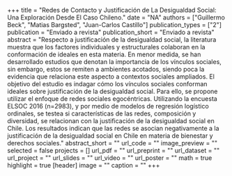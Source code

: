 +++
title = "Redes de Contacto y Justificación de La Desigualdad Social: Una Exploración Desde El Caso Chileno."
date = "NA"
authors = ["Guillermo Beck", "Matias Bargsted", "Juan-Carlos Castillo"]
publication_types = ["2"]
publication = "Enviado a revista"
publication_short = "Enviado a revista"
abstract = "Respecto a justificación de la desigualdad social, la literatura muestra que los factores individuales y estructurales colaboran en la conformación de ideales en esta materia. En menor medida, se han desarrollado estudios que denotan la importancia de los vínculos sociales, sin embargo, estos se remiten a ambientes acotados, siendo poca la evidencia que relaciona este aspecto a contextos sociales ampliados. El objetivo del estudio es indagar cómo los vínculos sociales conforman ideales sobre justificación de la desigualdad social. Para ello, se propone utilizar el enfoque de redes sociales egocéntricas. Utilizando la encuesta ELSOC 2016 (n=2983), y por medio de modelos de regresión logístico ordinales, se testea si características de las redes, composición y diversidad, se relacionan con la justificación de la desigualdad social en Chile. Los resultados indican que las redes se asocian negativamente a la justificación de la desigualdad social en Chile en materia de bienestar y derechos sociales."
abstract_short = ""
url_code = ""
image_preview = ""
selected = false
projects = []
url_pdf = ""
url_preprint = ""
url_dataset = ""
url_project = ""
url_slides = ""
url_video = ""
url_poster = ""
math = true
highlight = true
[header]
image = ""
caption = ""
+++
